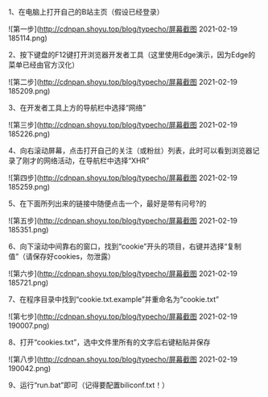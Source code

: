 1、在电脑上打开自己的B站主页（假设已经登录）

![第一步](http://cdnpan.shoyu.top/blog/typecho/屏幕截图 2021-02-19 185114.png)

2、按下键盘的F12键打开浏览器开发者工具（这里使用Edge演示，因为Edge的菜单已经由官方汉化）

![第二步](http://cdnpan.shoyu.top/blog/typecho/屏幕截图 2021-02-19 185209.png)

3、在开发者工具上方的导航栏中选择“网络”

![第三步](http://cdnpan.shoyu.top/blog/typecho/屏幕截图 2021-02-19 185226.png)

4、向右滚动屏幕，点击打开自己的关注（或粉丝）列表，此时可以看到浏览器记录了刚才的网络活动，在导航栏中选择“XHR”

![第四步](http://cdnpan.shoyu.top/blog/typecho/屏幕截图 2021-02-19 185259.png)

5、在下面所列出来的链接中随便点击一个，最好是带有问号?的

![第五步](http://cdnpan.shoyu.top/blog/typecho/屏幕截图 2021-02-19 185351.png)

6、向下滚动中间靠右的窗口，找到“cookie”开头的项目，右键并选择“复制值”（请保存好cookies，勿泄露）

![第六步](http://cdnpan.shoyu.top/blog/typecho/屏幕截图 2021-02-19 185721.png)

7、在程序目录中找到“cookie.txt.example”并重命名为“cookie.txt”

![第七步](http://cdnpan.shoyu.top/blog/typecho/屏幕截图 2021-02-19 190007.png)

8、打开“cookies.txt”，选中文件里所有的文字后右键粘贴并保存

![第八步](http://cdnpan.shoyu.top/blog/typecho/屏幕截图 2021-02-19 190042.png)

9、运行“run.bat”即可（记得要配置biliconf.txt！）
